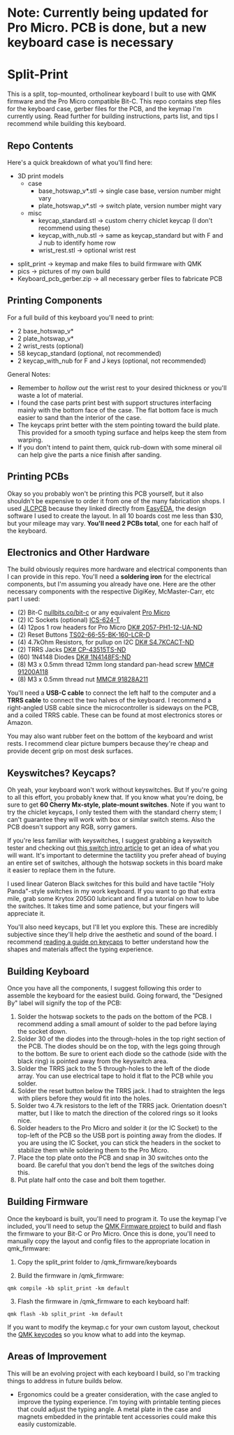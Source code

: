 # Note: Currently being updated for Pro Micro. PCB is done, but a new keyboard case is necessary

# Split-Print
This is a split, top-mounted, ortholinear keyboard I built to use with QMK firmware and the Pro Micro compatible Bit-C. This repo contains step files for the keyboard case, gerber files for the PCB, and the keymap I'm currently using. Read further for building instructions, parts list, and tips I recommend while building this keyboard.

## Repo Contents
Here's a quick breakdown of what you'll find here:

+ 3D print models
    + case
        - base_hotswap_v*.stl -> single case base, version number might vary
        - plate_hotswap_v*.stl -> switch plate, version number might vary
    + misc
        - keycap_standard.stl -> custom cherry chiclet keycap (I don't recommend using these)
        - keycap_with_nub.stl -> same as keycap_standard but with F and J nub to identify home row
        - wrist_rest.stl -> optional wrist rest
- split_print -> keymap and make files to build firmware with QMK
- pics -> pictures of my own build
- Keyboard_pcb_gerber.zip -> all necessary gerber files to fabricate PCB

## Printing Components
For a full build of this keyboard you'll need to print:

- 2 base_hotswap_v*
- 2 plate_hotswap_v*
- 2 wrist_rests (optional)
- 58 keycap_standard (optional, not recommended)
- 2 keycap_with_nub for F and J keys (optional, not recommended)

General Notes:

- Remember to *hollow out* the wrist rest to your desired thickness or you'll waste a lot of material.
- I found the case parts print best with support structures interfacing mainly with the bottom face of the case. The flat bottom face is much easier to sand than the interior of the case.
- The keycaps print better with the stem pointing toward the build plate. This provided for a smooth typing surface and helps keep the stem from warping.
- If you don't intend to paint them, quick rub-down with some mineral oil can help give the parts a nice finish after sanding.

## Printing PCBs
Okay so you probably won't be printing this PCB yourself, but it also shouldn't be expensive to order it from one of the many fabrication shops. I used [JLCPCB](https://jlcpcb.com) because they linked directly from [EasyEDA](https://easyeda.com), the design software I used to create the layout. In all 10 boards cost me less than $30, but your mileage may vary. **You'll need 2 PCBs total**, one for each half of the keyboard.

## Electronics and Other Hardware
The build obviously requires more hardware and electrical components than I can provide in this repo. You'll need a **soldering iron** for the electrical components, but I'm assuming you already have one. Here are the other necessary components with the respective DigiKey, McMaster-Carr, etc part I used:

- (2) Bit-C [nullbits.co/bit-c](https://nullbits.co/bit-c/) or any equivalent [Pro Micro](https://www.sparkfun.com/products/12640)
- (2) IC Sockets (optional) [ICS-624-T](https://www.digikey.com/en/products/detail/adam-tech/ICS-624-T/9832867)
- (4) 12pos 1 row headers for Pro Micro [DK# 2057-PH1-12-UA-ND](https://www.digikey.com/product-detail/en/adam-tech/PH1-12-UA/2057-PH1-12-UA-ND/9830395)
- (2) Reset Buttons [TS02-66-55-BK-160-LCR-D](https://www.digikey.com/en/products/detail/cui-devices/TS02-66-55-BK-160-LCR-D/15634374)
- (4) 4.7kOhm Resistors, for pullup on I2C [DK# S4.7KCACT-ND](https://www.digikey.com/product-detail/en/stackpole-electronics-inc/RNMF14FTC4K70/S4.7KCACT-ND/2617510)
- (2) TRRS Jacks [DK# CP-43515TS-ND](https://www.digikey.com/product-detail/en/cui-devices/SJ-43515TS/CP-43515TS-ND/368147)
- (60) 1N4148 Diodes [DK# 1N4148FS-ND](https://www.digikey.com/product-detail/en/on-semiconductor/1N4148/1N4148FS-ND/458603)
- (8) M3 x 0.5mm thread 12mm long standard pan-head screw [MMC# 91200A118](https://www.mcmaster.com/catalog/91200A118)
- (8) M3 x 0.5mm thread nut [MMC# 91828A211](https://www.mcmaster.com/catalog/91828A211)

You'll need a **USB-C cable** to connect the left half to the computer and a **TRRS cable** to connect the two halves of the keyboard. I recommend a right-angled USB cable since the microcontroller is sideways on the PCB, and a coiled TRRS cable. These can be found at most electronics stores or Amazon.

You may also want rubber feet on the bottom of the keyboard and wrist rests. I recommend clear picture bumpers because they're cheap and provide decent grip on most desk surfaces.

## Keyswitches? Keycaps?
Oh yeah, your keyboard won't work without keyswitches. But If you're going to all this effort, you probably knew that. If you know what you're doing,  be sure to get **60 Cherry Mx-style, plate-mount switches**. Note if you want to try the chiclet keycaps, I only tested them with the standard cherry stem; I can't guarantee they will work with box or similar switch stems. Also the PCB doesn't support any RGB, sorry gamers.

If you're less familiar with keyswitches, I suggest grabbing a keyswitch tester and checking out [this switch intro article](https://www.keyboardco.com/blog/index.php/2012/12/an-introduction-to-cherry-mx-mechanical-switches/) to get an idea of what you will want. It's important to determine the tactility you prefer ahead of buying an entire set of switches, although the hotswap sockets in this board make it easier to replace them in the future.

I used linear Gateron Black switches for this build and have tactile "Holy Panda"-style switches in my work keyboard. If you want to go that extra mile, grab some Krytox 205G0 lubricant and find a tutorial on how to lube the switches. It takes time and some patience, but your fingers will appreciate it.

You'll also need keycaps, but I'll let you explore this. These are incredibly subjective since they'll help drive the aesthetic and sound of the board. I recommend [reading a guide on keycaps](https://switchandclick.com/ultimate-guide-to-picking-a-keycap-set-for-your-mechanical-keyboard/) to better understand how the shapes and materials affect the typing experience. 

## Building Keyboard
Once you have all the components, I suggest following this order to assemble the keyboard for the easiest build. Going forward, the "Designed By" label will signify the top of the PCB:

1. Solder the hotswap sockets to the pads on the bottom of the PCB. I recommend adding a small amount of solder to the pad before laying the socket down.
2. Solder 30 of the diodes into the through-holes in the top right section of the PCB. The diodes should be on the top, with the legs going through to the bottom. Be sure to orient each diode so the cathode (side with the black ring) is pointed away from the keyswitch area.
3. Solder the TRRS jack to the 5 through-holes to the left of the diode array. You can use electrical tape to hold it flat to the PCB while you solder.
4. Solder the reset button below the TRRS jack. I had to straighten the legs with pliers before they would fit into the holes.
5. Solder two 4.7k resistors to the left of the TRRS jack. Orientation doesn't matter, but I like to match the direction of the colored rings so it looks nice.
6. Solder headers to the Pro Micro and solder it (or the IC Socket) to the top-left of the PCB so the USB port is pointing away from the diodes. If you are using the IC Socket, you can stick the headers in the socket to stabilize them while soldering them to the Pro Micro.
7. Place the top plate onto the PCB and snap in 30 switches onto the board. Be careful that you don't bend the legs of the switches doing this.
8. Put plate half onto the case and bolt them together. 


## Building Firmware
Once the keyboard is built, you'll need to program it. To use the keymap I've included, you'll need to setup the [QMK Firmware project](https://github.com/qmk/qmk_firmware) to build and flash the firmware to your Bit-C or Pro Micro. Once this is done, you'll need to manually copy the layout and config files to the appropriate location in qmk_firmware:

1. Copy the split_print folder to /qmk_firmware/keyboards

2. Build the firmware in /qmk_firmware:

```qmk compile -kb split_print -km default```


3. Flash the firmware in /qmk_firmware to each keyboard half:

```qmk flash -kb split_print -km default ```

If you want to modify the keymap.c for your own custom layout, checkout the [QMK keycodes](https://beta.docs.qmk.fm/using-qmk/simple-keycodes/keycodes_basic) so you know what to add into the keymap.

## Areas of Improvement
This will be an evolving project with each keyboard I build, so I'm tracking things to address in future builds below.

- Ergonomics could be a greater consideration, with the case angled to improve the typing experience. I'm toying with printable tenting pieces that could adjust the typing angle. A metal plate in the case and magnets embedded in the printable tent accessories could make this easily customizable.
